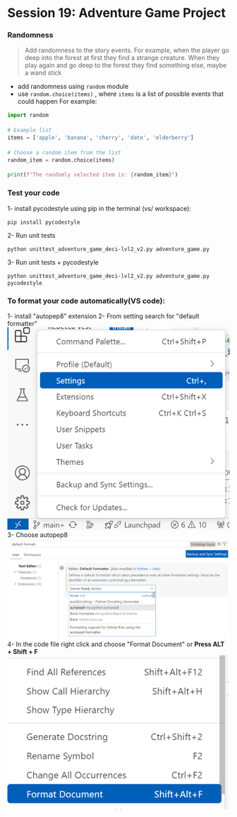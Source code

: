 # Session 19: Adventure Game Project


### Randomness 
> Add randomness to the story events. For example, when the player go deep into the forest at first they find a strange creature.
 When they play again and go deep to the forest they find something else, maybe a wand stick
- add randomness using `random` module
- use `random.choice(items)` , where `items` is a list of possible events that could happen
For example:
```python
import random

# Example list
items = ['apple', 'banana', 'cherry', 'date', 'elderberry']

# Choose a random item from the list
random_item = random.choice(items)

print(f"The randomly selected item is: {random_item}")
```

### Test your code
1- install pycodestyle using pip in the terminal (vs/ workspace):
```
pip install pycodestyle
```
2- Run unit tests
```
python unittest_adventure_game_deci-lvl2_v2.py adventure_game.py
```
3- Run unit tests + pycodestyle
```
python unittest_adventure_game_deci-lvl2_v2.py adventure_game.py pycodestyle
```
### To format your code automatically(VS code):
1- install "autopep8" extension
2- From setting search for "default formatter"
![setting in VS code](format_step_1.png)
3- Choose autopep8
![autopep8](autopep8.png)
4- In the code file right click and choose "Format Document" or **Press ALT + Shift + F**
![format](format.png)

